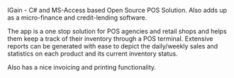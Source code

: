 IGain - C# and MS-Access based Open Source POS Solution.
Also adds up as a micro-finance and credit-lending software.

The app is a one stop solution for POS agencies and retail shops and helps them keep a track of their inventory 
through a POS terminal. Extensive reports can be generated  with ease to depict the daily/weekly sales and statistics on each product and its current inventory status.

Also has a nice invoicing and printing functionality.
